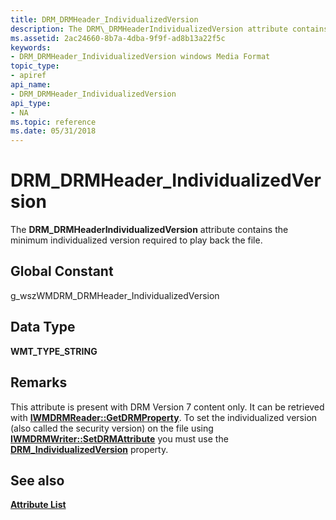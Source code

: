 ```yaml
---
title: DRM_DRMHeader_IndividualizedVersion
description: The DRM\_DRMHeaderIndividualizedVersion attribute contains the minimum individualized version required to play back the file.
ms.assetid: 2ac24660-8b7a-4dba-9f9f-ad8b13a22f5c
keywords:
- DRM_DRMHeader_IndividualizedVersion windows Media Format
topic_type:
- apiref
api_name:
- DRM_DRMHeader_IndividualizedVersion
api_type:
- NA
ms.topic: reference
ms.date: 05/31/2018
---
```


# DRM\_DRMHeader\_IndividualizedVersion

The **DRM\_DRMHeaderIndividualizedVersion** attribute contains the minimum individualized version required to play back the file.

## Global Constant

g\_wszWMDRM\_DRMHeader\_IndividualizedVersion

## Data Type

**WMT\_TYPE\_STRING**

## Remarks

This attribute is present with DRM Version 7 content only. It can be retrieved with [**IWMDRMReader::GetDRMProperty**](/windows/desktop/api/Wmsdkidl/nf-wmsdkidl-iwmdrmreader-getdrmproperty). To set the individualized version (also called the security version) on the file using [**IWMDRMWriter::SetDRMAttribute**](/windows/desktop/api/Wmsdkidl/nf-wmsdkidl-iwmdrmwriter-setdrmattribute) you must use the [**DRM\_IndividualizedVersion**](drm-individualizedversion.md) property.

## See also

<dl> <dt>

[**Attribute List**](attribute-list.md)
</dt> </dl>

 

 




